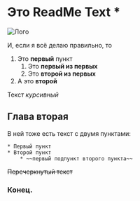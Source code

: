 # Это **ReadMe Text** *

![Лого](https://mindbodyshe.com/wp-content/uploads/2018/07/samples-of-logo-designs-sample-of-company-logo-design-ngo-logo-design-samples.jpg)

И, если я всё делаю правильно, то
1. Это **первый** пункт
	1. Это **первый из первых**
	2. Это **второй из первых**
2. А это **второй**

Текст *курсивный*

## Глава вторая
В ней тоже есть текст с двумя пунктами:

	* Первый пункт
	* Второй пункт
		* ~~первый подпункт второго пункта~~

~~Перечеркнутый текст~~

### Конец.


